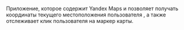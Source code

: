 Приложение, которое содержит Yandex Maps и позволяет получать координаты текущего местоположения пользователя , а также отслеживает клик пользователя на маркер карты.
